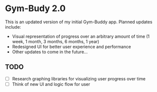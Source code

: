 # Gym-Budy 2.0

This is an updated version of my initial Gym-Buddy app. Planned updates include:
- Visual representation of progress over an arbitrary amount of time (1 week, 1 month, 3 months, 6 months, 1 year)
- Redesigned UI for better user experience and performance
- Other updates to come in the future...



## TODO
- [ ] Research graphing libraries for visualizing user progress over time
- [ ] Think of new UI and logic flow for user
